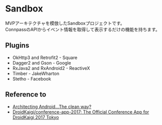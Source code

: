 # Sandbox
MVPアーキテクチャを模倣したSandboxプロジェクトです。  
ConnpassのAPIからイベント情報を取得して表示するだけの機能を持ちます。

## Plugins
- OkHttp3 and Retrofit2 - Square
- Dagger2 and Gson - Google
- RxJava2 and RxAndroid2 - ReactiveX
- Timber - JakeWharton
- Stetho - Facebook

## Reference to
- [Architecting Android...The clean way?](https://fernandocejas.com/2014/09/03/architecting-android-the-clean-way/)
- [DroidKaigi/conference-app-2017: The Official Conference App for DroidKaigi 2017 Tokyo](https://github.com/DroidKaigi/conference-app-2017)
